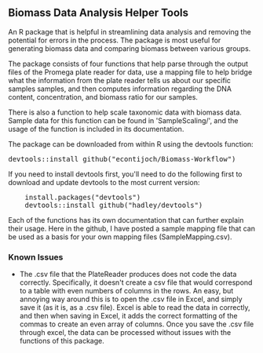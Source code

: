 <h2>Biomass Data Analysis Helper Tools</h2>
<p>An R package that is helpful in streamlining data analysis and removing the potential for errors in the process. The package is most useful for generating biomass data and comparing biomass between various groups.</p>
<p>The package consists of four functions that help parse through the output files of the Promega plate reader for data, use a mapping file to help bridge what the information from the plate reader tells us about our specific samples samples, and then computes information regarding the DNA content, concentration, and biomass ratio for our samples.</p>
<p>There is also a function to help scale taxonomic data with biomass data. Sample data for this function can be found in 'SampleScaling/', and the usage of the function is included in its documentation.</p>

<p>The package can be downloaded from within R using the devtools function:</p>

<pre>
devtools::install_github("econtijoch/Biomass-Workflow")
</pre>

If you need to install devtools first, you'll need to do the following first to download and update devtools to the most current version:

<pre>
	install.packages("devtools")
	devtools::install_github("hadley/devtools")
</pre>

<p>Each of the functions has its own documentation that can further explain their usage. Here in the github, I have posted a sample mapping file that can be used as a basis for your own mapping files (SampleMapping.csv).</p>

<h3> Known Issues </h3>
<ul>
	<li>The .csv file that the PlateReader produces does not code the data correctly. Specifically, it doesn't create a csv file that would correspond to a table with even numbers of columns in the rows. An easy, but annoying way around this is to open the .csv file in Excel, and simply save it (as it is, as a .csv file). Excel is able to read the data in correctly, and then when saving in Excel, it adds the correct formatting of the commas to create an even array of columns. Once you save the .csv file through excel, the data can be processed without issues with the functions of this package.</li>
</ul>